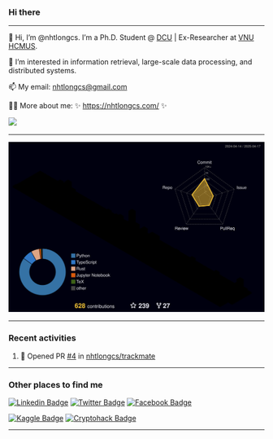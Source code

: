 ### Hi there 

--- 
👋 Hi, I’m @nhtlongcs. I’m a Ph.D. Student @ [DCU](https://www.dcu.ie/) | Ex-Researcher at [VNU HCMUS](https://www.hcmus.edu.vn/).

🔭 I’m interested in information retrieval, large-scale data processing, and distributed systems.

📫 My email: nhtlongcs@gmail.com

🙋‍♂️ More about me: ✨ https://nhtlongcs.com/ ✨


![](https://komarev.com/ghpvc/?username=nhtlongcs&color=blueviolet&style=flat-square)

---
![](./profile-3d-contrib/profile-night-rainbow.svg)

---


### Recent activities
<!--START_SECTION:activity-->
1. 💪 Opened PR [#4](https://github.com/nhtlongcs/trackmate/pull/4) in [nhtlongcs/trackmate](https://github.com/nhtlongcs/trackmate)
<!--END_SECTION:activity-->
---

### Other places to find me

[![Linkedin Badge](https://img.shields.io/badge/-nhtlongcs-blue?style=flat-square&logo=Linkedin&logoColor=white&link=https://www.linkedin.com/in/nhtlongcs/)](https://www.linkedin.com/in/nhtlongcs/) 
[![Twitter Badge](https://img.shields.io/badge/-nhtlongcs-blue?style=flat-square&logo=Twitter&logoColor=white&link=https://twitter.com/nhtlongcs)](https://twitter.com/nhtlongcs)
[![Facebook Badge](https://img.shields.io/badge/-nhtlongcs-blue?style=flat-square&logo=Facebook&logoColor=white&link=https://www.facebook.com/nhtlongcs)](https://www.facebook.com/nhtlongcs)

[![Kaggle Badge](https://img.shields.io/badge/-Kaggle-blue?style=flat-square&logo=None&logoColor=white&link=https://www.kaggle.com/nhtlongcs)](https://www.kaggle.com/nhtlongcs)
[![Cryptohack Badge](https://img.shields.io/badge/-Cryptohack-blue?style=flat-square&logo=None&logoColor=white&link=https://www.cryptohack.org/user/nhtlong/)](https://www.cryptohack.org/user/nhtlong/)

---
